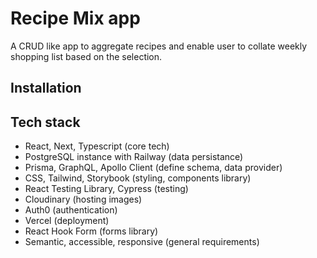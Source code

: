 # Recipe Mix app

A CRUD like app to aggregate recipes and enable user to collate weekly shopping list based on the selection.

## Installation

## Tech stack

- React, Next, Typescript (core tech)
- PostgreSQL instance with Railway (data persistance)
- Prisma, GraphQL, Apollo Client (define schema, data provider)
- CSS, Tailwind, Storybook (styling, components library)
- React Testing Library, Cypress (testing)
- Cloudinary (hosting images)
- Auth0 (authentication)
- Vercel (deployment)
- React Hook Form (forms library)
- Semantic, accessible, responsive (general requirements)
